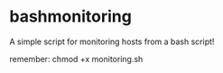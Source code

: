 # bashmonitoring
A simple script for monitoring hosts from a bash script!

remember: chmod +x monitoring.sh
